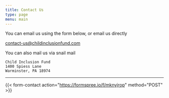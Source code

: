 ```yaml
---
title: Contact Us
type: page
menu: main
---
```


You can email us using the form below, or email us directly

[contact-us@childinclusionfund.com](mailto:contact-us@childinclusionfund.com)

You can also mail us via snail mail

```
Child Inclusion Fund
1400 Spiess Lane
Warminster, PA 18974
```

---

{{< form-contact action="https://formspree.io/f/mknyjrop" method="POST" >}}
